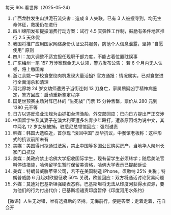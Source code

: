 每天 60s 看世界（2025-05-24）

1. 广西龙胜发生山洪泥石流灾害：造成 8 人失联，已有 3 人被搜寻到，均无生命体征，救援仍在进行
2. 四川绵阳发布提振消费行动方案：试行 4.5 天弹性工作制，鼓励有条件地区推行 2.5 天休假
3. 我国将推广应用国家网络身份认证公共服务，防范个人信息泄露，坚持 “自愿使用” 原则
4. 四川：加大调整不适宜担任现职干部力度，不能占着位置耽误事
5. 广东梅州一笔 157 万涉案现金无人认领，警方发布公告： 若 6 个月内无人认领，将上缴国库
6. 浙江余姚一学校食堂绞肉机发现大量活蛆? 官方通报：情况属实，已对食堂进行全面消杀和清理
7. 河北廊坊 24 岁女幼师遭男子当街连刺 13 刀身亡，家属质疑凶手精神病鉴定，警方回应：启动重新鉴定程序
8. 国足世预赛主场对阵巴林的 “生死战” 门票 15 分钟售罄，票价从 280 元到 1380 元不等
9. 日方以违反渔业法规为由抓扣台湾渔船，外交部回应：已向日方提出严正交涉
10. 中国留学生及其妻子在澳大利亚遭多名青少年殴打，遭袭原因或为说中文，其中两名 12 岁女孩被捕，驻悉尼总领馆回应：强烈谴责
11. 韩媒：韩国大选临近，首尔现 “滚回中国” 反华抗议，中餐馆老板称：这种形式的抗议前所未有
12. 美媒：美国得州拟通过法案，禁止中国等多国公民购买房产，当地华人聚州长家门口抗议
13. 美媒：美政府禁止哈佛大学招收国际学生，现有留学生必须转学；随后美法官叫停该措施，哈佛留学生暂时保留美资格，哈佛大学表示已提起诉讼
14. 美媒：特朗普威胁苹果公司，若不在美国制造 iPhone，须缴纳 25% 关税；特朗普威胁 6 月起对欧盟征收 50% 关税，欧盟回应：双方将通话讨论贸易问题
15. 外媒：莫迪对巴基斯坦强硬表态称，巴基斯坦将无法从印度河获得水资源，要为他们的行为付出代价；巴基斯坦谴责印度暂停《印度河用水条约》

【微语】人生无对错，唯有选择后的坚持。无悔前行，便是答案；走着走着，花自会开